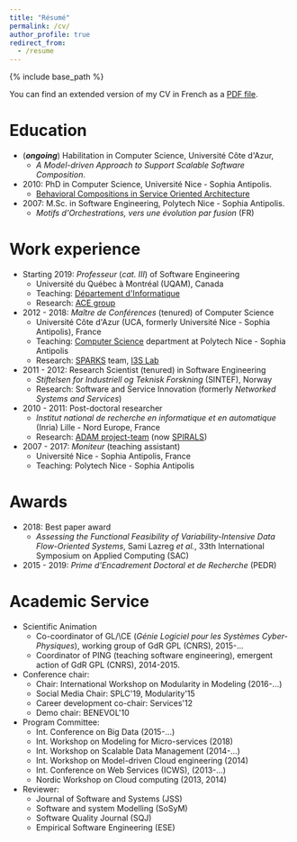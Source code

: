 ```yaml
---
title: "Résumé"
permalink: /cv/
author_profile: true
redirect_from:
  - /resume
---
```


{% include base_path %}

You can find an extended version of my CV in French as a [PDF file](../files/CV.pdf).

# Education

* (**_ongoing_**) Habilitation in Computer Science, Université Côte d'Azur,
  * _A Model-driven Approach to Support Scalable Software Composition_.
* 2010: PhD in Computer Science, Université Nice - Sophia Antipolis.
  * [Behavioral Compositions in Service Oriented Architecture](https://tel.archives-ouvertes.fr/tel-00531024)
* 2007: M.Sc. in Software Engineering, Polytech Nice - Sophia Antipolis.
  * _Motifs d'Orchestrations, vers une évolution par fusion_ (FR)


Work experience
======
* Starting 2019: _Professeur_ (_cat. III_) of Software Engineering
  * Université du Québec à Montréal (UQAM), Canada
  * Teaching: [Département d'Informatique](https://info.uqam.ca/)
  * Research: [ACE group](http://ace-design.github.io/)
* 2012 - 2018: _Maître de Conférences_ (tenured) of Computer Science
  * Université Côte d'Azur (UCA, formerly Université Nice - Sophia Antipolis), France
  * Teaching: [Computer Science]() department at Polytech Nice - Sophia Antipolis
  * Research: [SPARKS](https://sparks.i3s.unice.fr/) team, [I3S Lab](http://www.i3s.unice.fr/en)
* 2011 - 2012: Research Scientist (tenured) in Software Engineering
  * _Stiftelsen for Industriell og Teknisk Forskning_ (SINTEF), Norway
  * Research: Software and Service Innovation (formerly _Networked Systems and Services_)
* 2010 - 2011: Post-doctoral researcher
  * _Institut national de recherche en informatique et en automatique_ (Inria) Lille - Nord Europe, France
  * Research: [ADAM project-team](https://www.inria.fr/en/teams/adam) (now [SPIRALS](https://www.inria.fr/en/teams/spirals))
* 2007 - 2017: _Moniteur_ (teaching assistant)
  * Université Nice - Sophia Antipolis, France
  * Teaching: Polytech Nice - Sophia Antipolis

Awards
=====

* 2018: Best paper award
  * _Assessing the Functional Feasibility of Variability-Intensive Data Flow-Oriented Systems_, Sami Lazreg _et al._, 33th International Symposium on Applied Computing (SAC)
* 2015 - 2019: _Prime d'Encadrement Doctoral et de Recherche_ (PEDR)

Academic Service
======
* Scientific Animation
  * Co-coordinator of GL/\CE (_Génie Logiciel pour les Systèmes Cyber-Physiques_), working group of GdR GPL (CNRS), 2015-...
  * Coordinator of PING (teaching software engineering), emergent action of GdR GPL (CNRS), 2014-2015.
* Conference chair:
  * Chair: International Workshop on Modularity in Modeling (2016-...)
  * Social Media Chair: SPLC'19, Modularity'15
  * Career development co-chair: Services'12
  * Demo chair: BENEVOL'10
* Program Committee:
  * Int. Conference on Big Data (2015-...)
  * Int. Workshop on Modeling for Micro-services (2018)
  * Int. Workshop on Scalable Data Management (2014-...)
  * Int. Workshop on Model-driven Cloud engineering (2014)
  * Int. Conference on Web Services (ICWS), (2013-...)
  * Nordic Workshop on Cloud computing (2013, 2014)
* Reviewer:
  * Journal of Software and Systems (JSS)
  * Software and system Modelling  (SoSyM)
  * Software Quality Journal (SQJ)
  * Empirical Software Engineering (ESE)
